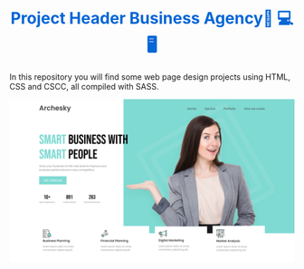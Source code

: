 <h1 align="center" style="color: #0366d6;">
   Project Header Business Agency📱 💻 🖥
</h1>

In this repository you will find some web page design projects using HTML, CSS and CSCC, all compiled with SASS.

<img src=".preview/Project Header Business Agency.png/" alt="Banner"/>
